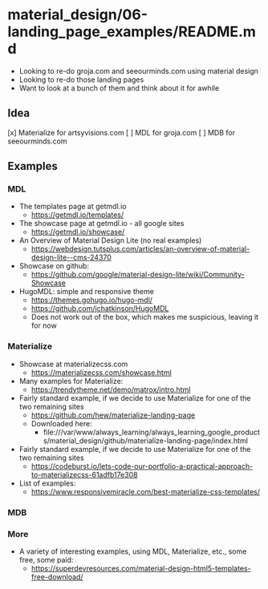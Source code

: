 
# material_design/06-landing_page_examples/README.md

- Looking to re-do groja.com and seeourminds.com using material design
- Looking to re-do those landing pages
- Want to look at a bunch of them and think about it for awhile

## Idea

[x] Materialize for artsyvisions.com
[ ] MDL for groja.com
[ ] MDB for seeourminds.com

## Examples

### MDL

- The templates page at getmdl.io
  - https://getmdl.io/templates/
- The showcase page at getmdl.io - all google sites
  - https://getmdl.io/showcase/
- An Overview of Material Design Lite (no real examples)
  - https://webdesign.tutsplus.com/articles/an-overview-of-material-design-lite--cms-24370
- Showcase on github:
  - https://github.com/google/material-design-lite/wiki/Community-Showcase
- HugoMDL: simple and responsive theme
  - https://themes.gohugo.io/hugo-mdl/
  - https://github.com/jchatkinson/HugoMDL
  - Does not work out of the box, which makes me suspicious, leaving it for now

### Materialize

- Showcase at materializecss.com
  - https://materializecss.com/showcase.html
- Many examples for Materialize:
  - https://trendytheme.net/demo/matrox/intro.html
- Fairly standard example, if we decide to use Materialize for one of the two remaining sites
  - https://github.com/hew/materialize-landing-page
  - Downloaded here:
    - file:///var/www/always_learning/always_learning_google_products/material_design/github/materialize-landing-page/index.html
- Fairly standard example, if we decide to use Materialize for one of the two remaining sites
  - https://codeburst.io/lets-code-our-portfolio-a-practical-approach-to-materializecss-61adfb17e308
- List of examples:
  - https://www.responsivemiracle.com/best-materialize-css-templates/

### MDB



### More

- A variety of interesting examples, using MDL, Materialize, etc., some free, some paid:
  - https://superdevresources.com/material-design-html5-templates-free-download/



